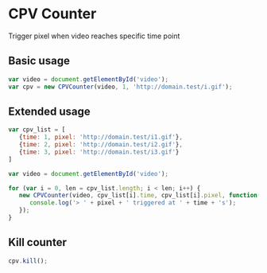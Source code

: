 # CPV Counter
Trigger pixel when video reaches specific time point 

## Basic usage
```javascript
var video = document.getElementById('video');
var cpv = new CPVCounter(video, 1, 'http://domain.test/i.gif');
```

## Extended usage
```javascript
var cpv_list = [
   {time: 1, pixel: 'http://domain.test/i1.gif'},
   {time: 2, pixel: 'http://domain.test/i2.gif'},
   {time: 3, pixel: 'http://domain.test/i3.gif'}
]

var video = document.getElementById('video');

for (var i = 0, len = cpv_list.length; i < len; i++) {
   new CPVCounter(video, cpv_list[i].time, cpv_list[i].pixel, function(time, pixel){
      console.log('> ' + pixel + ' triggered at ' + time + 's');
   });
}

```

## Kill counter
```javascript
cpv.kill();

```

